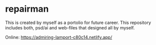 # repairman
This is created by myself as a portolio for future career. This repository includes both, psd/ai and web-files that designed all by myself.


Online: https://admiring-lamport-c80c14.netlify.app/
